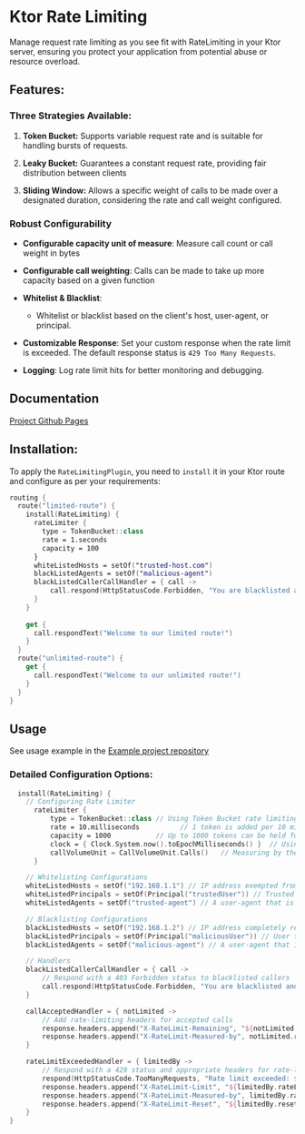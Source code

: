 # Ktor Rate Limiting

Manage request rate limiting as you see fit with RateLimiting in your Ktor server, ensuring you protect your application from potential abuse or resource overload.

## Features:
### Three Strategies Available:

1) **Token Bucket:** Supports variable request rate and is suitable for handling bursts of requests.

2) **Leaky Bucket:** Guarantees a constant request rate, providing fair distribution between clients

3) **Sliding Window:** Allows a specific weight of calls to be made over a designated duration, considering the rate and call weight configured.

### Robust Configurability

- **Configurable capacity unit of measure**: Measure call count or call weight in bytes

- **Configurable call weighting**: Calls can be made to take up more capacity based on a given function

- **Whitelist & Blacklist**:
  - Whitelist or blacklist based on the client's host, user-agent, or principal.

- **Customizable Response**: Set your custom response when the rate limit is exceeded. The default response status is `429 Too Many Requests`.

- **Logging**: Log rate limit hits for better monitoring and debugging.

## Documentation

[Project Github Pages](https://flaxoos.github.io/extra-ktor-plugins/ktor-server-rate-limiting/)

## Installation:

To apply the `RateLimitingPlugin`, you need to `install` it in your Ktor route and configure as per your requirements:

```kotlin
routing {
  route("limited-route") {
    install(RateLimiting) {
      rateLimiter {
        type = TokenBucket::class
        rate = 1.seconds
        capacity = 100
      }
      whiteListedHosts = setOf("trusted-host.com")
      blackListedAgents = setOf("malicious-agent")
      blackListedCallerCallHandler = { call ->
          call.respond(HttpStatusCode.Forbidden, "You are blacklisted and cannot access the API.")
      }
    }
    
    get {
      call.respondText("Welcome to our limited route!")
    }
  }
  route("unlimited-route") {
    get {
      call.respondText("Welcome to our unlimited route!")
    }
  }
}

```


## Usage

See usage example in the [Example project repository](https://github.com/Flaxoos/flax-ktor-plugins-examples)

### Detailed Configuration Options:

```kotlin
  install(RateLimiting) {
    // Configuring Rate Limiter
      rateLimiter {
          type = TokenBucket::class // Using Token Bucket rate limiting strategy
          rate = 10.milliseconds          // 1 token is added per 10 milliseconds
          capacity = 1000           // Up to 1000 tokens can be held for bursty traffic
          clock = { Clock.System.now().toEpochMilliseconds() }  // Using system time
          callVolumeUnit = CallVolumeUnit.Calls()   // Measuring by the number of API calls
      }

    // Whitelisting Configurations
    whiteListedHosts = setOf("192.168.1.1") // IP address exempted from rate limiting
    whiteListedPrincipals = setOf(Principal("trustedUser")) // Trusted user with unrestricted access
    whiteListedAgents = setOf("trusted-agent") // A user-agent that is allowed unrestricted access

    // Blacklisting Configurations
    blackListedHosts = setOf("192.168.1.2") // IP address completely restricted from API access
    blackListedPrincipals = setOf(Principal("maliciousUser")) // User that is denied access to the API
    blackListedAgents = setOf("malicious-agent") // A user-agent that is blocked from making API calls

    // Handlers
    blackListedCallerCallHandler = { call ->
        // Respond with a 403 Forbidden status to blacklisted callers
        call.respond(HttpStatusCode.Forbidden, "You are blacklisted and cannot access the API.")
    }

    callAcceptedHandler = { notLimited ->
        // Add rate-limiting headers for accepted calls
        response.headers.append("X-RateLimit-Remaining", "${notLimited.remaining}")
        response.headers.append("X-RateLimit-Measured-by", notLimited.rateLimiter.callVolumeUnit.name)
    }

    rateLimitExceededHandler = { limitedBy ->
        // Respond with a 429 status and appropriate headers for rate-limited callers
        respond(HttpStatusCode.TooManyRequests, "Rate limit exceeded: ${limitedBy.message}")
        response.headers.append("X-RateLimit-Limit", "${limitedBy.rateLimiter.capacity}")
        response.headers.append("X-RateLimit-Measured-by", limitedBy.rateLimiter.callVolumeUnit.name)
        response.headers.append("X-RateLimit-Reset", "${limitedBy.resetIn.inWholeMilliseconds}")
    }
}
```

